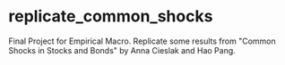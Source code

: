# replicate_common_shocks
Final Project for Empirical Macro.  Replicate some results from "Common Shocks in Stocks and Bonds" by Anna Cieslak and Hao Pang.
